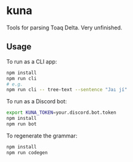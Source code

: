 # kuna

Tools for parsing Toaq Delta. Very unfinished.

## Usage

To run as a CLI app:

```sh
npm install
npm run cli
# e.g.
npm run cli -- tree-text --sentence "Jaı jí"
```

To run as a Discord bot:

```sh
export KUNA_TOKEN=your.discord.bot.token
npm install
npm run bot
```

To regenerate the grammar:

```sh
npm install
npm run codegen
```
